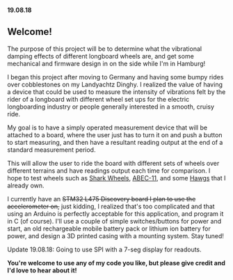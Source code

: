 **19.08.18**
## Welcome!

The purpose of this project will be to determine what the vibrational damping effects of different longboard wheels are, and get some mechanical and firmware design in on the side while I'm in Hamburg!

I began this project after moving to Germany and having some bumpy rides over cobblestones on my Landyachtz Dinghy. I realized the value of having a device that could be used to measure the intensity of vibrations felt by the rider of a longboard with different wheel set ups for the electric longboarding industry or people generally interested in a smooth, cruisy ride.

My goal is to have a simply operated measurement device that will be attached to a board, where the user just has to turn it on and push a button to start measuring, and then have a resultant reading output at the end of a standard measurement period.

This will allow the user to ride the board with different sets of wheels over different terrains and have readings output each time for comparison. I hope to test wheels such as [Shark Wheels](https://sharkwheel.com/70mm-78a-smoke-black-sidewinder-longboard-wheels/), [ABEC-11](http://www.abec11.com/products/abec11/abec-11-107mm-electric-flywheels-74a-77a), and some [Hawgs](http://www.hawgswheels.com/fatty/) that I already own.

I currently have an ~~STM32 L475 Discovery board I plan to use the accelerometer on,~~ just kidding, I realized that's too complicated and that using an Arduino is perfectly acceptable for this application, and program it in C (of course). I'll use a couple of simple switches/buttons for power and start, an old rechargeable mobile battery pack or lithium ion battery for power, and design a 3D printed casing with a mounting system. Stay tuned!


Update 19.08.18: Going to use SPI with a 7-seg display for readouts.


**You're welcome to use any of my code you like, but please give credit and I'd love to hear about it!**